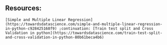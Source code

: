## Resources:
	[Simple and Multiple Linear Regression](https://towardsdatascience.com/simple-and-multiple-linear-regression-in-python-c928425168f9) ;continuation: [Train test split and Cross Validation in python](https://towardsdatascience.com/train-test-split-and-cross-validation-in-python-80b61beca4b6)
	
